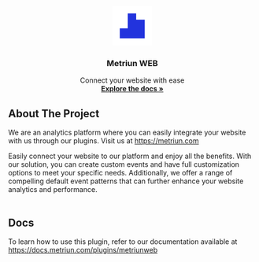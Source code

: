 <br />
<div align="center">
  <a href="https://metriun.com">
    <img src="https://raw.githubusercontent.com/Metriun/MetriunWEB/main/images/metriun.png" alt="Logo" width="80" height="80">
  </a>

  <h3 align="center">Metriun WEB</h3>

  <p align="center">
    Connect your website with ease
    <br />
    <a href="https://docs.metriun.com/plugins/metriunweb"><strong>Explore the docs »</strong></a>
  </p>
</div>

## About The Project

We are an analytics platform where you can easily integrate your website with us through our plugins. Visit us at https://metriun.com

Easily connect your website to our platform and enjoy all the benefits. With our solution, you can create custom events and have full customization options to meet your specific needs. Additionally, we offer a range of compelling default event patterns that can further enhance your website analytics and performance.
<br>
<br>

## Docs

To learn how to use this plugin, refer to our documentation available at https://docs.metriun.com/plugins/metriunweb
